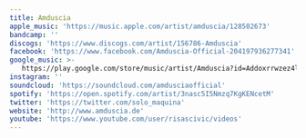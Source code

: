 ```yaml
---
title: Amduscia
apple_music: 'https://music.apple.com/artist/amduscia/128502673'
bandcamp: ''
discogs: 'https://www.discogs.com/artist/156786-Amduscia'
facebook: 'https://www.facebook.com/Amduscia-Official-204197936277341'
google_music: >-
   https://play.google.com/store/music/artist/Amduscia?id=Addoxrrwzez4liirsc7ytckb5l4
instagram: ''
soundcloud: 'https://soundcloud.com/amdusciaofficial'
spotify: 'https://open.spotify.com/artist/3nasc5I5Nmzq7KgKENcetM'
twitter: 'https://twitter.com/solo_maquina'
website: 'http://www.amduscia.de'
youtube: 'https://www.youtube.com/user/risascivic/videos'
---
```


